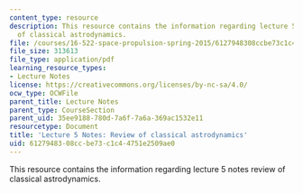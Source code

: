 ```yaml
---
content_type: resource
description: This resource contains the information regarding lecture 5 notes review
  of classical astrodynamics.
file: /courses/16-522-space-propulsion-spring-2015/6127948308ccbe73c1c44751e2509ae0_MIT16_522S15_Lecture5.pdf
file_size: 313613
file_type: application/pdf
learning_resource_types:
- Lecture Notes
license: https://creativecommons.org/licenses/by-nc-sa/4.0/
ocw_type: OCWFile
parent_title: Lecture Notes
parent_type: CourseSection
parent_uid: 35ee9188-780d-7a6f-7a6a-369ac1532e11
resourcetype: Document
title: 'Lecture 5 Notes: Review of classical astrodynamics'
uid: 61279483-08cc-be73-c1c4-4751e2509ae0
---
```

This resource contains the information regarding lecture 5 notes review of classical astrodynamics.